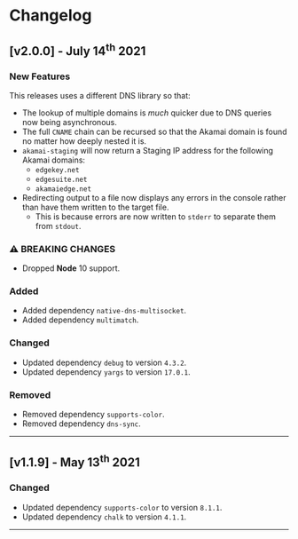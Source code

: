 # Changelog

## [v2.0.0] - July 14<sup>th</sup> 2021

### New Features

This releases uses a different DNS library so that:

* The lookup of multiple domains is *much* quicker due to DNS queries now being asynchronous.
* The full `CNAME` chain can be recursed so that the Akamai domain is found no matter how deeply nested it is.
* `akamai-staging` will now return a Staging IP address for the following Akamai domains:
  * `edgekey.net`
  * `edgesuite.net`
  * `akamaiedge.net`
* Redirecting output to a file now displays any errors in the console rather than have them written to the target file.
  * This is because errors are now written to `stderr` to separate them from `stdout`.

### ⚠ BREAKING CHANGES

* Dropped **Node** 10 support.

### Added

* Added dependency `native-dns-multisocket`.
* Added dependency `multimatch`.

### Changed

* Updated dependency `debug` to version `4.3.2`.
* Updated dependency `yargs` to version `17.0.1`.

### Removed

* Removed dependency `supports-color`.
* Removed dependency `dns-sync`.

---

## [v1.1.9] - May 13<sup>th</sup> 2021

### Changed

* Updated dependency `supports-color` to version `8.1.1`.
* Updated dependency `chalk` to version `4.1.1`.

---
